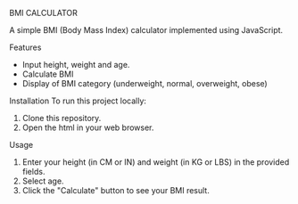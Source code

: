 BMI CALCULATOR

A simple BMI (Body Mass Index) calculator implemented using JavaScript.

Features
- Input height, weight and age.
- Calculate BMI
- Display of BMI category (underweight, normal, overweight, obese)

Installation
To run this project locally:
1. Clone this repository.
2. Open the html in your web browser.

Usage
1. Enter your height (in CM or IN) and weight (in KG or LBS) in the provided fields.
2. Select age.
3. Click the "Calculate" button to see your BMI result.
